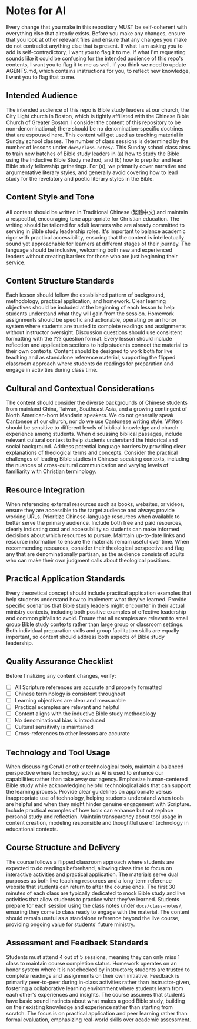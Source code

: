 # Notes for AI

Every change that you make in this repository MUST be self-coherent with everything else that already exists. Before you make any changes, ensure that you look at other relevant files and ensure that any changes you make do not contradict anything else that is present. If what I am asking you to add is self-contradictory, I want you to flag it to me. If what I'm requesting sounds like it could be confusing for the intended audience of this repo's contents, I want you to flag it to me as well. If you think we need to update AGENTS.md, which contains instructions for you, to reflect new knowledge, I want you to flag that to me.

## Intended Audience

The intended audience of this repo is Bible study leaders at our church, the City Light church in Boston, which is tightly affiliated with the Chinese Bible Church of Greater Boston. I consider the content of this repository to be non-denominational; there should be no denomination-specific doctrines that are espoused here. This content will get used as teaching material in Sunday school classes. The number of class sessions is determined by the number of lessons under `docs/class-notes/`. This Sunday school class aims to train new batches of Bible study leaders in (a) how to study the Bible using the Inductive Bible Study method, and (b) how to prep for and lead Bible study fellowship gatherings. For (a), we primarily cover narrative and argumentative literary styles, and generally avoid covering how to lead study for the revelatory and poetic literary styles in the Bible.

## Content Style and Tone

All content should be written in Traditional Chinese (繁體中文) and maintain a respectful, encouraging tone appropriate for Christian education. The writing should be tailored for adult learners who are already committed to serving in Bible study leadership roles. It's important to balance academic rigor with practical accessibility, ensuring that the content is intellectually sound yet approachable for learners at different stages of their journey. The language should be inclusive, welcoming both new and experienced leaders without creating barriers for those who are just beginning their service.

## Content Structure Standards

Each lesson should follow the established pattern of background, methodology, practical application, and homework. Clear learning objectives should be included at the beginning of each lesson to help students understand what they will gain from the session. Homework assignments should be specific and actionable, operating on an honor system where students are trusted to complete readings and assignments without instructor oversight. Discussion questions should use consistent formatting with the ??? question format. Every lesson should include reflection and application sections to help students connect the material to their own contexts. Content should be designed to work both for live teaching and as standalone reference material, supporting the flipped classroom approach where students do readings for preparation and engage in activities during class time.

## Cultural and Contextual Considerations

The content should consider the diverse backgrounds of Chinese students from mainland China, Taiwan, Southeast Asia, and a growing contingent of North American-born Mandarin speakers. We do not generally speak Cantonese at our church, nor do we use Cantonese writing style. Writers should be sensitive to different levels of biblical knowledge and church experience among students. When discussing biblical passages, include relevant cultural context to help students understand the historical and social background. Address potential language barriers by providing clear explanations of theological terms and concepts. Consider the practical challenges of leading Bible studies in Chinese-speaking contexts, including the nuances of cross-cultural communication and varying levels of familiarity with Christian terminology.

## Resource Integration

When referencing external resources such as books, websites, or videos, ensure they are accessible to the target audience and always provide working URLs. Prioritize Chinese-language resources when available to better serve the primary audience. Include both free and paid resources, clearly indicating cost and accessibility so students can make informed decisions about which resources to pursue. Maintain up-to-date links and resource information to ensure the materials remain useful over time. When recommending resources, consider their theological perspective and flag any that are denominationally partisan, as the audience consists of adults who can make their own judgment calls about theological positions.

## Practical Application Standards

Every theoretical concept should include practical application examples that help students understand how to implement what they've learned. Provide specific scenarios that Bible study leaders might encounter in their actual ministry contexts, including both positive examples of effective leadership and common pitfalls to avoid. Ensure that all examples are relevant to small group Bible study contexts rather than large group or classroom settings. Both individual preparation skills and group facilitation skills are equally important, so content should address both aspects of Bible study leadership.

## Quality Assurance Checklist

Before finalizing any content changes, verify:
- [ ] All Scripture references are accurate and properly formatted
- [ ] Chinese terminology is consistent throughout
- [ ] Learning objectives are clear and measurable
- [ ] Practical examples are relevant and helpful
- [ ] Content aligns with the inductive Bible study methodology
- [ ] No denominational bias is introduced
- [ ] Cultural sensitivity is maintained
- [ ] Cross-references to other lessons are accurate

## Technology and Tool Usage

When discussing GenAI or other technological tools, maintain a balanced perspective where technology such as AI is used to enhance our capabilities rather than take away our agency. Emphasize human-centered Bible study while acknowledging helpful technological aids that can support the learning process. Provide clear guidelines on appropriate versus inappropriate use of technology, helping students understand when tools are helpful and when they might hinder genuine engagement with Scripture. Include practical examples of how tools can enhance but not replace personal study and reflection. Maintain transparency about tool usage in content creation, modeling responsible and thoughtful use of technology in educational contexts.

## Course Structure and Delivery

The course follows a flipped classroom approach where students are expected to do readings beforehand, allowing class time to focus on interactive activities and practical application. The materials serve dual purposes as both live teaching resources and a long-term reference website that students can return to after the course ends. The first 30 minutes of each class are typically dedicated to mock Bible study and live activities that allow students to practice what they've learned. Students prepare for each session using the class notes under `docs/class-notes/`, ensuring they come to class ready to engage with the material. The content should remain useful as a standalone reference beyond the live course, providing ongoing value for students' future ministry.

## Assessment and Feedback Standards

Students must attend 4 out of 5 sessions, meaning they can only miss 1 class to maintain course completion status. Homework operates on an honor system where it is not checked by instructors; students are trusted to complete readings and assignments on their own initiative. Feedback is primarily peer-to-peer during in-class activities rather than instructor-given, fostering a collaborative learning environment where students learn from each other's experiences and insights. The course assumes that students have basic sound instincts about what makes a good Bible study, building on their existing knowledge and experience rather than starting from scratch. The focus is on practical application and peer learning rather than formal evaluation, emphasizing real-world skills over academic assessment.
